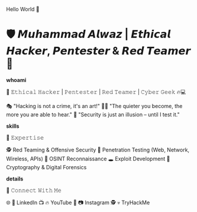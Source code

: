 Hello World 👋

# 🛡️ 𝙈𝙪𝙝𝙖𝙢𝙢𝙖𝙙 𝘼𝙡𝙬𝙖𝙯 | 𝙀𝙩𝙝𝙞𝙘𝙖𝙡 𝙃𝙖𝙘𝙠𝙚𝙧, 𝙋𝙚𝙣𝙩𝙚𝙨𝙩𝙚𝙧 & 𝙍𝙚𝙙 𝙏𝙚𝙖𝙢𝙚𝙧 👾  

**whoami**

🔻 𝙴𝚝𝚑𝚒𝚌𝚊𝚕 𝙷𝚊𝚌𝚔𝚎𝚛 | 𝙿𝚎𝚗𝚝𝚎𝚜𝚝𝚎𝚛 | 𝚁𝚎𝚍 𝚃𝚎𝚊𝚖𝚎𝚛 | 𝙲𝚢𝚋𝚎𝚛 𝙶𝚎𝚎𝚔 🔥💻

🎭 "Hacking is not a crime, it's an art!"
🏴‍☠️ "The quieter you become, the more you are able to hear."
🚀 "Security is just an illusion – until I test it."

**skills**

📌 𝙴𝚡𝚙𝚎𝚛𝚝𝚒𝚜𝚎

🕵️ Red Teaming & Offensive Security
🚀 Penetration Testing (Web, Network, Wireless, APIs)
🎯 OSINT Reconnaissance
🕳️ Exploit Development
🔐 Cryptography & Digital Forensics

**details**

📌 𝙲𝚘𝚗𝚗𝚎𝚌𝚝 𝚆𝚒𝚝𝚑 𝙼𝚎

🌐 🔗 LinkedIn
📺 🔥 YouTube
📸 📷 Instagram
🕵️ 💀 TryHackMe



